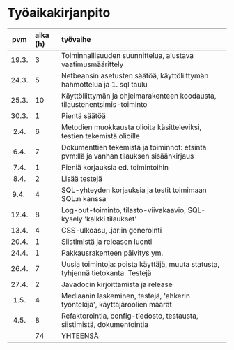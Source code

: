 # Työaikakirjanpito

| pvm | aika (h) | työvaihe |
| :----:|:-----| :-----|
| 19.3. |   3  | Toiminnallisuuden suunnittelua, alustava vaatimusmäärittely |
| 24.3. |   5  | Netbeansin asetusten säätöä, käyttöliittymän hahmottelua ja 1. sql taulu |
| 25.3. |   10  | Käyttöliittymän ja ohjelmarakenteen koodausta, tilaustenentsimis-toiminto |
| 30.3. |   1   | Pientä säätöä |
| 2.4.  |   6   | Metodien muokkausta olioita käsitteleviksi, testien tekemistä olioille |
| 6.4.  |   7   | Dokumenttien tekemistä ja toiminnot: etsintä pvm:llä ja vanhan tilauksen sisäänkirjaus |
| 7.4.  |   1   | Pieniä korjauksia ed. toimintoihin |
| 8.4.  |   2   | Lisää testejä |
| 9.4.  |   4   | SQL-yhteyden korjauksia ja testit toimimaan SQL:n kanssa |
| 12.4. |   8   | Log-out-toiminto, tilasto-viivakaavio, SQL-kysely 'kaikki tilaukset' |
| 13.4. |   4   | CSS-ulkoasu, .jar:in generointi |
| 20.4. |   1   | Siistimistä ja releasen luonti |
| 24.4. |   1   | Pakkausrakenteen päivitys ym. |
| 26.4. |   7   | Uusia toimintoja: poista käyttäjä, muuta statusta, tyhjennä tietokanta. Testejä |
| 27.4. |   2   | Javadocin kirjoittamista ja release |
| 1.5.  |   4   | Mediaanin laskeminen, testejä, 'ahkerin työntekijä', käyttäjäroolien määrät |
| 4.5.  |   8   | Refaktorointia, config-tiedosto, testausta, siistimistä, dokumentointia |
|  |  74  | YHTEENSÄ |
